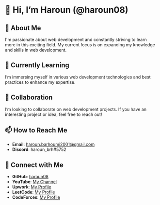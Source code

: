 # 👋 Hi, I’m Haroun (@haroun08)

## 👀 About Me
I'm passionate about web development and constantly striving to learn more in this exciting field. My current focus is on expanding my knowledge and skills in web development.

## 🌱 Currently Learning
I’m immersing myself in various web development technologies and best practices to enhance my expertise.

## 💼 Collaboration
I’m looking to collaborate on web development projects. If you have an interesting project or idea, feel free to reach out!

## 📫 How to Reach Me
- **Email**: haroun.barhoumi2001@gmail.com
- **Discord**: haroun_brh#5752

## 🔗 Connect with Me
- **GitHub**: [haroun08](https://github.com/haroun08)
- **YouTube**: [My Channel](https://www.youtube.com/@KunHaroun)
- **Upwork**: [My Profile](https://www.upwork.com/freelancers/~017a977ffdd3ff4b4d)
- **LeetCode**: [My Profile](https://leetcode.com/u/haroun_brh/)
- **CodeForces**: [My Profile](https://codeforces.com/profile/Haroun_brh.ar)

